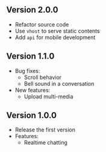 ## Version 2.0.0
- Refactor source code
- Use `vhost` to serve static contents
- Add `api` for mobile development

## Version 1.1.0
- Bug fixes:
    - Scroll behavior
    - Bell sound in a conversation
- New features:
    -  Upload multi-media

## Version 1.0.0
- Release the first version
- Features:
    - Realtime chatting